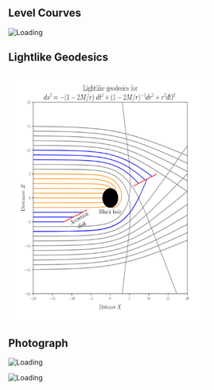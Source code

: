
<h2>Level Courves </h2>

<img src="/images/contour.png" alt="Loading" title="Loading" class="center" width="400" 
     height="500" />


<h2>Lightlike Geodesics </h2>

<img src="/images/trajectories_9900.png" alt="Loading" title="Loading" class="center"  width="400" 
     height="500"  />

<h2>Photograph </h2>

<img src="/images/Triquette.gif " alt="Loading" title="Loading" class="center"  width="400" 
     height="500"  />

<img src="/images/Triquette_GW.gif  " alt="Loading" title="Loading" class="center"  />



